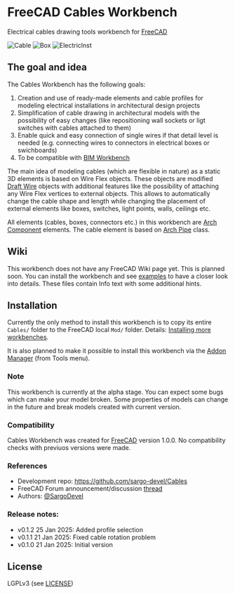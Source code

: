 # FreeCAD Cables Workbench

Electrical cables drawing tools workbench for [FreeCAD](https://freecad.org)

![Cable](doc/cable.png) ![Box](doc/box.png)
![ElectricInst](doc/electric_inst.png)

## The goal and idea
The Cables Workbench has the following goals:

1. Creation and use of ready-made elements and cable profiles for modeling electrical installations in architectural design projects
2. Simplification of cable drawing in architectural models with the possibility of easy changes (like repositioning wall sockets or ligt switches with cables attached to them)
3. Enable quick and easy connection of single wires if that detail level is needed (e.g. connecting wires to connectors in electrical boxes or swichboards)
4. To be compatible with [BIM Workbench](https://wiki.freecad.org/BIM_Workbench)

The main idea of modeling cables (which are flexible in nature) as a static 3D elements is based on Wire Flex objects.
These objects are modified  [Draft Wire](https://wiki.freecad.org/Draft_Wire) objects with additional features like the possibility of attaching any Wire Flex vertices to external objects. This allows to automatically change the cable shape and length while changing the placement of external elements like boxes, switches, light points, walls, ceilings etc.

All elements (cables, boxes, connectors etc.) in this workbench are  [Arch Component](https://wiki.freecad.org/Arch_Component) elements. The cable element is based on [Arch Pipe](https://wiki.freecad.org/Arch_Pipe) class.

## Wiki
This workbench does not have any FreeCAD Wiki page yet. This is planned soon.
You can install the workbench and see [examples](https://github.com/sargo-devel/Cables/tree/master/examples) to have a closer look into details. These files contain Info text with some additional hints.

## Installation
Currently the only method to install this workbench is to copy its entire `Cables/` folder to the FreeCAD local `Mod/` folder. Details: [Installing more workbenches](https://wiki.freecad.org/Installing_more_workbenches).

It is also planned to make it possible to install this workbench via the [Addon Manager](https://github.com/FreeCAD/FreeCAD-addons) (from Tools menu).

### Note
This workbench is currently at the alpha stage. You can expect some bugs which can make your model broken.
Some properties of models can change in the future and break models created with current version.

### Compatibility
Cables Workbench was created for [FreeCAD](https://freecad.org) version 1.0.0. No compatibility checks with previuos versions were made.

### References
* Development repo: https://github.com/sargo-devel/Cables
* FreeCAD Forum announcement/discussion [thread](https://forum.freecad.org/viewtopic.php?t=94090)
* Authors: [@SargoDevel](https://github.com/sargo-devel)

### Release notes:
* v0.1.2  25 Jan 2025:  Added profile selection
* v0.1.1  21 Jan 2025:  Fixed cable rotation problem
* v0.1.0  21 Jan 2025:  Initial version

## License
LGPLv3 (see [LICENSE](LICENSE))
